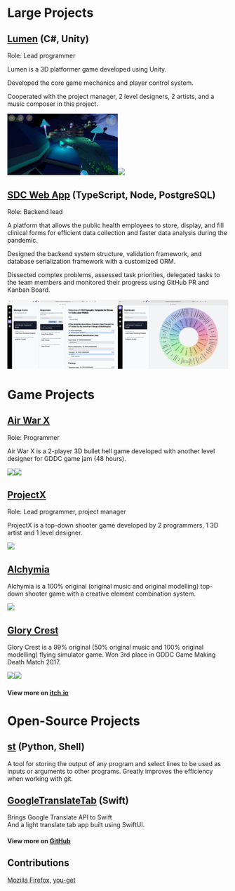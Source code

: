 # Large Projects

## [Lumen](https://github.com/vinaykomaravolu/Lumen) (C#, Unity)

Role: Lead programmer

Lumen is a 3D platformer game developed using Unity.

Developed the core game mechanics and player control system.

Cooperated with the project manager, 2 level designers, 2 artists, and a music composer in this project.

<img src=
"https://github.com/vinaykomaravolu/Lumen/blob/master/media/4.JPG"
width="50%"><img src=
"games/Luman.gif"
width="50%">

## [SDC Web App](https://github.com/csc302-spring-2021/proj-DaTeam) (TypeScript, Node, PostgreSQL)

Role: Backend lead

A platform that allows the public health employees to store, display, and fill clinical forms for efficient data collection and faster data analysis during the pandemic.

Designed the backend system structure, validation framework, and database serialization framework with a customized ORM.

Dissected complex problems, assessed task priorities, delegated tasks to the team members and monitored their progress using GitHub PR and Kanban Board.

<img src=
"other/dateam0.png"
width="50%"><img src=
"other/dateam1.png"
width="50%">

# Game Projects

## [Air War X](https://otomn.itch.io/air-war-x)

Role: Programmer

Air War X is a 2-player 3D bullet hell game developed with another level designer for GDDC game jam (48 hours).

<img src=
"games/airwarx0.gif"
width="50%"><img src=
"games/airwarx1.gif"
width="50%">

## [ProjectX](https://github.com/ProjectX18/projectX)

Role: Lead programmer, project manager

ProjectX is a top-down shooter game developed by 2 programmers, 1 3D artist and 1 level designer.

<img src=
"games/ProjectX.gif"
width="50%">

## [Alchymia](https://otomn.itch.io/alchymia)

Alchymia is a 100% original (original music and original modelling) top-down shooter game with a creative element combination system.

<img src=
"games/Alchymia.gif"
width="50%">

## [Glory Crest](https://otomn.itch.io/glory-crest)

Glory Crest is a 99% original (50% original music and 100% original modelling) flying simulator game. Won 3rd place in GDDC Game Making Death Match 2017.

<img src=
"https://img.itch.zone/aW1hZ2UvMjI2NjAyLzEwNzE4NzAucG5n/347x500/XkypcN.png"
width="50%"><img src=
"https://img.itch.zone/aW1hZ2UvMjI2NjAyLzEwNzE4NzEucG5n/347x500/8mdgWs.png"
width="50%">

#### View more on [itch.io](https://otomn.itch.io)

# Open-Source Projects

## [st](https://github.com/otomn/st) (Python, Shell)
A tool for storing the output of any program and select lines to be used as inputs or arguments to other programs. Greatly improves the efficiency when working with git.

## [GoogleTranslateTab](https://github.com/otomn/GoogleTranslateTab) (Swift)
Brings Google Translate API to Swift\
And a light translate tab app built using SwiftUI.

#### View more on [GitHub](https://github.com/otomn)

## Contributions

[Mozilla Firefox](https://github.com/mozilla/gecko-dev),
[you-get](https://github.com/soimort/you-get)


